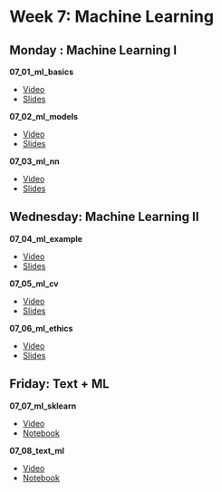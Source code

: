 # Week 7: Machine Learning

## Monday : Machine Learning I

**07_01_ml_basics**
- [Video](https://youtu.be/mQcoeygEcYA)
- [Slides](https://github.com/COGS108/Lectures-Fa20/blob/master/07_machine_learning/07_01_ml_basics.pdf)

**07_02_ml_models**
- [Video](https://youtu.be/jmbt9KXybhM)
- [Slides](https://github.com/COGS108/Lectures-Fa20/blob/master/07_machine_learning/07_02_ml_models.pdf)

**07_03_ml_nn**
- [Video](https://youtu.be/MnEqQt_2saw)
- [Slides](https://github.com/COGS108/Lectures-Fa20/blob/master/07_machine_learning/07_03_ml_nn.pdf)

## Wednesday: Machine Learning II

**07_04_ml_example**
- [Video](https://youtu.be/qS-bIZtG_sU)
- [Slides](https://github.com/COGS108/Lectures-Fa20/blob/master/07_machine_learning/07_04_ml_example.pdf)

**07_05_ml_cv**
- [Video](https://youtu.be/Nldt1Hff_hI)
- [Slides](https://github.com/COGS108/Lectures-Fa20/blob/master/07_machine_learning/07_05_ml_cv.pdf)

**07_06_ml_ethics**
- [Video](https://youtu.be/WQOri8A88UM)
- [Slides](https://github.com/COGS108/Lectures-Fa20/blob/master/07_machine_learning/07_06_ml_ethics.pdf)


## Friday: Text + ML

**07_07_ml_sklearn**
- [Video](https://youtu.be/L6UTl6wU6xM)
- [Notebook](https://github.com/COGS108/Lectures-Fa20/blob/master/07_machine_learning/07_07_ml_sklearn.ipynb)

**07_08_text_ml**
- [Video](https://youtu.be/NRHXqALsIBc)
- [Notebook](https://github.com/COGS108/Lectures-Fa20/blob/master/07_machine_learning/07_08_text_ml.ipynb)

